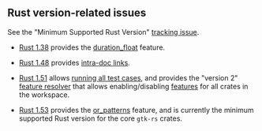 ## Rust version-related issues

See the "Minimum Supported Rust Version" [tracking issue](https://github.com/rust-lang/rust/issues/65262).

- [Rust 1.38](https://blog.rust-lang.org/2019/09/26/Rust-1.38.0.html) provides the [duration_float](https://blog.rust-lang.org/2019/09/26/Rust-1.38.0.html) feature.

- [Rust 1.48](https://blog.rust-lang.org/2020/11/19/Rust-1.48.html) provides [intra-doc links](https://doc.rust-lang.org/stable/rustdoc/linking-to-items-by-name.html).

- [Rust 1.51](https://blog.rust-lang.org/2021/03/25/Rust-1.51.0.html) allows [running all test cases](https://github.com/rust-lang/rust/pull/80053), and provides the "version 2" [feature resolver](https://doc.rust-lang.org/cargo/reference/features.html) that allows enabling/disabling [features](../dev_guide/features.md#updated-feature-resolver) for all crates in the workspace.

- [Rust 1.53](https://blog.rust-lang.org/2021/06/17/Rust-1.53.0.html) provides the [or_patterns](https://github.com/rust-lang/rfcs/pull/2535) feature, and is currently the minimum supported Rust version for the core `gtk-rs` crates.
